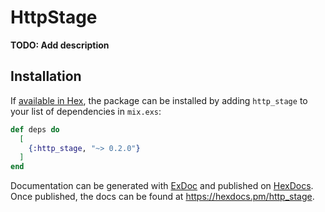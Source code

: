 # HttpStage

**TODO: Add description**

## Installation

If [available in Hex](https://hex.pm/docs/publish), the package can be installed
by adding `http_stage` to your list of dependencies in `mix.exs`:

```elixir
def deps do
  [
    {:http_stage, "~> 0.2.0"}
  ]
end
```

Documentation can be generated with [ExDoc](https://github.com/elixir-lang/ex_doc)
and published on [HexDocs](https://hexdocs.pm). Once published, the docs can
be found at <https://hexdocs.pm/http_stage>.

